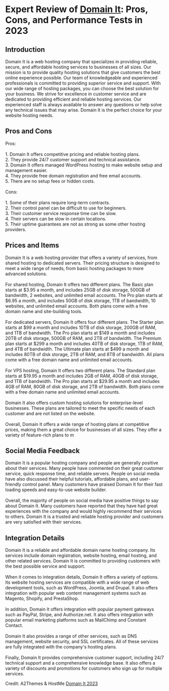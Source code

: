 <h1>Expert Review of <a href="https://a2themes.com/domain-it-reviews">Domain It</a>: Pros, Cons, and Performance Tests in 2023</h1>
<h2>Introduction</h2>
Domain It is a web hosting company that specializes in providing reliable, secure, and affordable hosting services to businesses of all sizes. Our mission is to provide quality hosting solutions that give customers the best online experience possible. Our team of knowledgeable and experienced professionals is committed to providing superior service and support. With our wide range of hosting packages, you can choose the best solution for your business. We strive for excellence in customer service and are dedicated to providing efficient and reliable hosting services. Our experienced staff is always available to answer any questions or help solve any technical issues that may arise. Domain It is the perfect choice for your website hosting needs.
<h2>Pros and Cons</h2>
Pros:<br><br>1. Domain It offers competitive pricing and reliable hosting plans.<br>2. They provide 24/7 customer support and technical assistance.<br>3. Domain It offers managed WordPress hosting to make website setup and management easier.<br>4. They provide free domain registration and free email accounts.<br>5. There are no setup fees or hidden costs.<br><br>Cons:<br><br>1. Some of their plans require long-term contracts.<br>2. Their control panel can be difficult to use for beginners.<br>3. Their customer service response time can be slow.<br>4. Their servers can be slow in certain locations.<br>5. Their uptime guarantees are not as strong as some other hosting providers.
<h2>Prices and Items</h2>
Domain It is a web hosting provider that offers a variety of services, from shared hosting to dedicated servers. Their pricing structure is designed to meet a wide range of needs, from basic hosting packages to more advanced solutions. <br><br>For shared hosting, Domain It offers two different plans. The Basic plan starts at $3.95 a month, and includes 25GB of disk storage, 500GB of bandwidth, 2 websites, and unlimited email accounts. The Pro plan starts at $6.95 a month, and includes 50GB of disk storage, 1TB of bandwidth, 10 websites, and unlimited email accounts. Both plans come with a free domain name and site-building tools.<br><br>For dedicated servers, Domain It offers four different plans. The Starter plan starts at $99 a month and includes 10TB of disk storage, 200GB of RAM, and 1TB of bandwidth. The Pro plan starts at $149 a month and includes 20TB of disk storage, 500GB of RAM, and 2TB of bandwidth. The Premium plan starts at $299 a month and includes 40TB of disk storage, 1TB of RAM, and 4TB of bandwidth. The Ultimate plan starts at $499 a month and includes 80TB of disk storage, 2TB of RAM, and 8TB of bandwidth. All plans come with a free domain name and unlimited email accounts. <br><br>For VPS hosting, Domain It offers two different plans. The Standard plan starts at $19.95 a month and includes 2GB of RAM, 40GB of disk storage, and 1TB of bandwidth. The Pro plan starts at $29.95 a month and includes 4GB of RAM, 80GB of disk storage, and 2TB of bandwidth. Both plans come with a free domain name and unlimited email accounts. <br><br>Domain It also offers custom hosting solutions for enterprise-level businesses. These plans are tailored to meet the specific needs of each customer and are not listed on the website. <br><br>Overall, Domain It offers a wide range of hosting plans at competitive prices, making them a great choice for businesses of all sizes. They offer a variety of feature-rich plans to m
<h2>Social Media Feedback</h2>
Domain It is a popular hosting company and people are generally positive about their services. Many people have commented on their great customer service, quick response time, and reliable servers. People on social media have also discussed their helpful tutorials, affordable plans, and user-friendly control panel. Many customers have praised Domain It for their fast loading speeds and easy-to-use website builder.<br><br>Overall, the majority of people on social media have positive things to say about Domain It. Many customers have reported that they have had great experiences with the company and would highly recommend their services to others. Domain It is a trusted and reliable hosting provider and customers are very satisfied with their services.
<h2>Integration Details</h2>
Domain It is a reliable and affordable domain name hosting company. Its services include domain registration, website hosting, email hosting, and other related services. Domain It is committed to providing customers with the best possible service and support.<br><br>When it comes to integration details, Domain It offers a variety of options. Its website hosting services are compatible with a wide range of web development tools, such as WordPress, Joomla, and Drupal. It also offers integration with popular web content management systems such as Magento, Shopify, and PrestaShop.<br><br>In addition, Domain It offers integration with popular payment gateways such as PayPal, Stripe, and Authorize.net. It also offers integration with popular email marketing platforms such as MailChimp and Constant Contact.<br><br>Domain It also provides a range of other services, such as DNS management, website security, and SSL certificates. All of these services are fully integrated with the company's hosting plans.<br><br>Finally, Domain It provides comprehensive customer support, including 24/7 technical support and a comprehensive knowledge base. It also offers a variety of discounts and promotions for customers who sign up for multiple services.
<p>Credit: A2Themes & HostMe <a href="https://a2themes.com/domain-it-reviews">Domain It 2023</a></p>